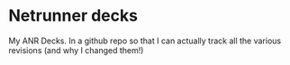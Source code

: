 # Netrunner decks
My ANR Decks. In a github repo so that I can actually track all the various revisions (and why I changed them!)
